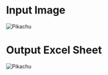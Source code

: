 # Input Image
![Pikachu](https://i.imgur.com/DP96VPi.png)

# Output Excel Sheet
![Pikachu](https://i.imgur.com/AECZxuk.jpg)
